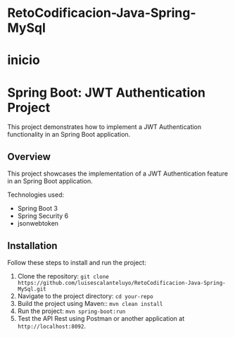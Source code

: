 # RetoCodificacion-Java-Spring-MySql
# inicio

# Spring Boot: JWT Authentication Project

This project demonstrates how to implement a JWT Authentication functionality in an Spring Boot application.

## Overview

This project showcases the implementation of a JWT Authentication feature in an Spring Boot application.

Technologies used:
  - Spring Boot 3
  - Spring Security 6
  - jsonwebtoken

## Installation

Follow these steps to install and run the project:

1. Clone the repository: `git clone https://github.com/luisescalanteluyo/RetoCodificacion-Java-Spring-MySql.git`
2. Navigate to the project directory: `cd your-repo`
3. Build the project using Maven:: `mvn clean install`
4. Run the project: `mvn spring-boot:run`
5. Test the API Rest using Postman or another application at `http://localhost:8092`.

